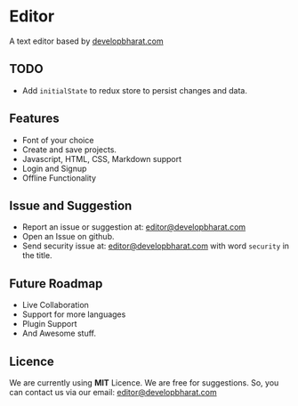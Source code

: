 # Editor

A text editor based by [developbharat.com](https://developbharat.com)

## TODO

- Add `initialState` to redux store to persist changes and data.

## Features

- Font of your choice
- Create and save projects.
- Javascript, HTML, CSS, Markdown support
- Login and Signup
- Offline Functionality

## Issue and Suggestion

- Report an issue or suggestion at: [editor@developbharat.com](mailto://editor@developbharat.com)
- Open an Issue on github.
- Send security issue at: [editor@developbharat.com](mailto://editor@developbharat.com) with word `security` in the title.

## Future Roadmap

- Live Collaboration
- Support for more languages
- Plugin Support
- And Awesome stuff.

## Licence

We are currently using **MIT** Licence. We are free for suggestions. So, you can contact us via our email: [editor@developbharat.com](mailto://editor@developbharat.com)
